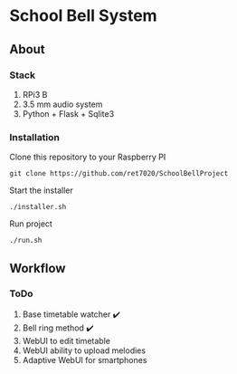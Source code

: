 # School Bell System
## About
### Stack
1. RPi3 B
2. 3.5 mm audio system
3. Python + Flask + Sqlite3
### Installation
Clone this repository to your Raspberry PI</br>
```
git clone https://github.com/ret7020/SchoolBellProject
```
Start the installer</br>
```
./installer.sh
```
Run project</br>
```
./run.sh
```

## Workflow
### ToDo
1. Base timetable watcher :heavy_check_mark:
2. Bell ring method :heavy_check_mark:
3. WebUI to edit timetable
4. WebUI ability to upload melodies
5. Adaptive WebUI for smartphones

